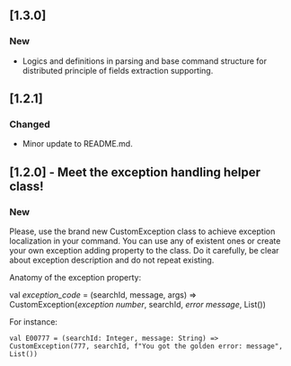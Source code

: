 ## [1.3.0]
### New
- Logics and definitions in parsing and base command structure for distributed principle of fields extraction supporting.

## [1.2.1]
### Changed
- Minor update to README.md.

## [1.2.0] - Meet the exception handling helper class!
### New
Please, use the brand new CustomException class to achieve exception localization in your command.
You can use any of existent ones or create your own exception adding property to the class. Do it carefully, be clear about exception description and do not repeat existing.

Anatomy of the exception property:

val _exception_code_ = (searchId, message, args) => CustomException(_exception number_, searchId, _error message_, List())

For instance:

`val E00777 = (searchId: Integer, message: String) => CustomException(777, searchId, f"You got the golden error: message", List())`